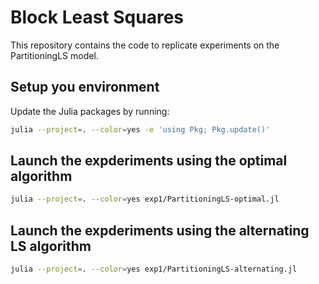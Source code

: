 # Block Least Squares

This repository contains the code to replicate experiments on the PartitioningLS model. 

## Setup you environment

Update the Julia packages by running:

```bash
julia --project=. --color=yes -e 'using Pkg; Pkg.update()'
```

## Launch the expderiments using the optimal algorithm


```bash
julia --project=. --color=yes exp1/PartitioningLS-optimal.jl
```


## Launch the expderiments using the alternating LS algorithm


```bash
julia --project=. --color=yes exp1/PartitioningLS-alternating.jl
```

